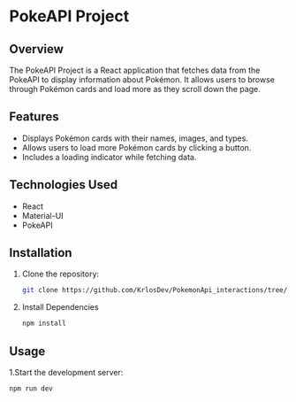 # PokeAPI Project

## Overview

The PokeAPI Project is a React application that fetches data from the PokeAPI to display information about Pokémon. It allows users to browse through Pokémon cards and load more as they scroll down the page.

## Features

- Displays Pokémon cards with their names, images, and types.
- Allows users to load more Pokémon cards by clicking a button.
- Includes a loading indicator while fetching data.

## Technologies Used

- React
- Material-UI
- PokeAPI

## Installation

1. Clone the repository:

   ```bash
   git clone https://github.com/KrlosDev/PokemonApi_interactions/tree/main

2. Install Dependencies

   ```bash
   npm install
   
## Usage

1.Start the development server:
   ```bash
   npm run dev
